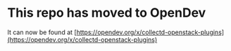# This repo has moved to OpenDev

It can now be found at [https://opendev.org/x/collectd-openstack-plugins](https://opendev.org/x/collectd-openstack-plugins)
